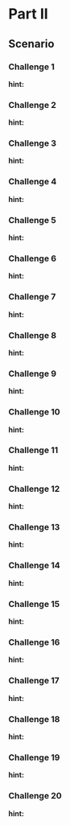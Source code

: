 # Part II

## Scenario

### Challenge 1

__hint:__

### Challenge 2

__hint:__

### Challenge 3

__hint:__

### Challenge 4

__hint:__

### Challenge 5

__hint:__

### Challenge 6

__hint:__

### Challenge 7

__hint:__

### Challenge 8

__hint:__

### Challenge 9

__hint:__

### Challenge 10

__hint:__

### Challenge 11

__hint:__

### Challenge 12

__hint:__

### Challenge 13

__hint:__

### Challenge 14

__hint:__

### Challenge 15

__hint:__

### Challenge 16

__hint:__

### Challenge 17

__hint:__

### Challenge 18

__hint:__

### Challenge 19

__hint:__

### Challenge 20

__hint:__
